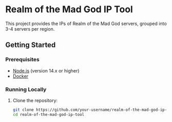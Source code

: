 # Realm of the Mad God IP Tool

This project provides the IPs of Realm of the Mad God servers, grouped into 3-4 servers per region.

## Getting Started

### Prerequisites
- [Node.js](https://nodejs.org/en/) (version 14.x or higher)
- [Docker](https://www.docker.com/)

### Running Locally

1. Clone the repository:
   ```bash
   git clone https://github.com/your-username/realm-of-the-mad-god-ip-tool.git
   cd realm-of-the-mad-god-ip-tool
